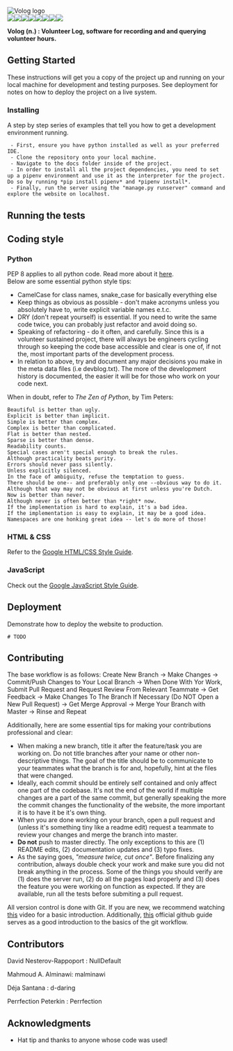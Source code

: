 ![Volog logo](https://github.com/NullDefault/Volog/blob/master/static/assets/volog_logo_alpha.png)
</br>
<img src="https://img.shields.io/badge/javascript%20-%23323330.svg?&style=for-the-badge&logo=javascript&logoColor=%23F7DF1E"/><img src="https://img.shields.io/badge/html5%20-%23E34F26.svg?&style=for-the-badge&logo=html5&logoColor=white"/><img src="https://img.shields.io/badge/css3%20-%231572B6.svg?&style=for-the-badge&logo=css3&logoColor=white"/><img src="https://img.shields.io/badge/react%20-%2320232a.svg?&style=for-the-badge&logo=react&logoColor=%2361DAFB"/><img src="https://img.shields.io/badge/bootstrap%20-%23563D7C.svg?&style=for-the-badge&logo=bootstrap&logoColor=white"/><img src="https://img.shields.io/badge/python%20-%2314354C.svg?&style=for-the-badge&logo=python&logoColor=white"/><img src="https://img.shields.io/badge/django%20-%23092E20.svg?&style=for-the-badge&logo=django&logoColor=white"/><img src="https://img.shields.io/badge/github%20-%23121011.svg?&style=for-the-badge&logo=github&logoColor=white"/></br>

**Volog (n.) : Volunteer Log, software for recording and and querying volunteer hours.**

## Getting Started

These instructions will get you a copy of the project up and running on your local machine for development and testing purposes. See deployment for notes on how to deploy the project on a live system.

### Installing

A step by step series of examples that tell you how to get a development environment running.</br>

```
 - First, ensure you have python installed as well as your preferred IDE.
 - Clone the repository onto your local machine.
 - Navigate to the docs folder inside of the project.
 - In order to install all the project dependencies, you need to set up a pipenv environment and use it as the interpreter for the project. Do so by running *pip install pipenv* and *pipenv install*.
 - Finally, run the server using the "manage.py runserver" command and explore the website on localhost.
```

## Running the tests


## Coding style

### Python

PEP 8 applies to all python code. Read more about it [here](https://www.python.org/dev/peps/pep-0008/).</br>
Below are some essential python style tips:</br>

- CamelCase for class names, snake_case for basically everything else </br>
- Keep things as obvious as possible - don't make acronyms unless you absolutely have to, write explicit variable names e.t.c.</br>
- DRY (don't repeat yourself) is essential. If you need to write the same code twice, you can probably just refactor and avoid doing so.</br>
- Speaking of refactoring - do it often, and carefully. Since this is a volunteer sustained project, there will always be engineers cycling through so keeping the code base accessible and clear is one of, if not the, most important parts of the development process.</br>
- In relation to above, try and document any major decisions you make in the meta data files (i.e devblog.txt). The more of the development history is documented, the easier it will be for those who work on your code next.

When in doubt, refer to *The Zen of Python*, by Tim Peters:
```
Beautiful is better than ugly.
Explicit is better than implicit.
Simple is better than complex.
Complex is better than complicated.
Flat is better than nested.
Sparse is better than dense.
Readability counts.
Special cases aren't special enough to break the rules.
Although practicality beats purity.
Errors should never pass silently.
Unless explicitly silenced.
In the face of ambiguity, refuse the temptation to guess.
There should be one-- and preferably only one --obvious way to do it.
Although that way may not be obvious at first unless you're Dutch.
Now is better than never.
Although never is often better than *right* now.
If the implementation is hard to explain, it's a bad idea.
If the implementation is easy to explain, it may be a good idea.
Namespaces are one honking great idea -- let's do more of those!
```

### HTML & CSS

Refer to the [Google HTML/CSS Style Guide](https://google.github.io/styleguide/htmlcssguide.html).

### JavaScript

Check out the [Google JavaScript Style Guide](https://google.github.io/styleguide/jsguide.html).

## Deployment

Demonstrate how to deploy the website to production.</br>

```
# TODO
```

## Contributing

The base workflow is as follows:
Create New Branch -> Make Changes -> Commit/Push Changes to Your Local Branch -> When Done With Yor Work, Submit Pull Request and Request Review From Relevant Teammate -> Get Feedback -> Make Changes To The Branch If Necessary (Do NOT Open a New Pull Request) -> Get Merge Approval -> Merge Your Branch with Master -> Rinse and Repeat

Additionally, here are some essential tips for making your contributions professional and clear:

- When making a new branch, title it after the feature/task you are working on. Do not title branches after your name or other non-descriptive things. The goal of the title should be to communicate to your teammates what the branch is for and, hopefully, hint at the files that were changed.
- Ideally, each commit should be entirely self contained and only affect one part of the codebase. It's not the end of the world if multiple changes are a part of the same commit, but generally speaking the more the commit changes the functionality of the website, the more important it is to have it be it's own thing.
- When you are done working on your branch, open a pull request and (unless it's something tiny like a readme edit) request a teammate to review your changes and merge the branch into master.
- **Do not** push to master directly. The only exceptions to this are (1) README edits, (2) documentation updates and (3) typo fixes.
- As the saying goes, _"measure twice, cut once"_. Before finalizing any contribution, always double check your work and make sure you did not break anything in the process. Some of the things you should verify are (1) does the server run, (2) do all the pages load properly and (3) does the feature you were working on function as expected. If they are available, run all the tests before submiting a pull request.

All version control is done with Git. If you are new, we recommend watching [this](https://www.youtube.com/watch?v=DVRQoVRzMIY) video for a basic introduction. Additionally, [this](https://guides.github.com/introduction/flow/) official github guide serves as a good introduction to the basics of the git workflow.

## Contributors
David Nesterov-Rappoport : NullDefault</br>

Mahmoud A. Alminawi: malminawi </br> 

Déja Santana : d-daring</br>

Perrfection Peterkin : Perrfection</br>

## Acknowledgments

- Hat tip and thanks to anyone whose code was used!
